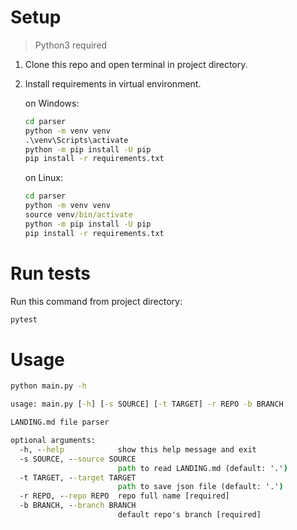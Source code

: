# Setup
> Python3 required
1. Clone this repo and open terminal in project directory.
2. Install requirements in virtual environment.

    on Windows:
    ```cmd
    cd parser
    python -m venv venv
    .\venv\Scripts\activate
    python -m pip install -U pip
    pip install -r requirements.txt
    ```
    on Linux:
    ```cmd
    cd parser
    python -m venv venv
    source venv/bin/activate
    python -m pip install -U pip
    pip install -r requirements.txt
    ```

# Run tests
Run this command from project directory:
```cmd
pytest
```

# Usage
```cmd
python main.py -h
```
```cmd
usage: main.py [-h] [-s SOURCE] [-t TARGET] -r REPO -b BRANCH

LANDING.md file parser

optional arguments:
  -h, --help            show this help message and exit
  -s SOURCE, --source SOURCE
                        path to read LANDING.md (default: '.')
  -t TARGET, --target TARGET
                        path to save json file (default: '.')
  -r REPO, --repo REPO  repo full name [required]
  -b BRANCH, --branch BRANCH
                        default repo's branch [required]
```
